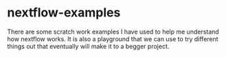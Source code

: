# nextflow-examples

There are some scratch work examples I have used to help me understand how nextflow works.  It is also a playground that we can use to try different things out that eventually will make it to a begger project.
